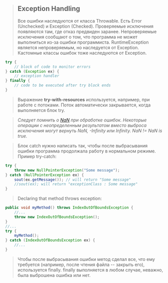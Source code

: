 >## Exception Handling
>Все ошибки наследуются от класса Throwable.
>Есть Error (Unchecked) и Exception (Checked). Проверяемые исключения появляются там, где отказ предвиден заранее. Непроверяемые исключения сообщают о том, что программа не может выполниться из-за ошибки программиста. RuntimeException является непроверяемым, но наследуется от Exception. Кастомные классы ошибок тоже наследуются от Exception.
```java
try {
	// block of code to monitor errors
} catch (Exception ex) {
	// exception handler
} finally {
	// code to be executed after try block ends
}
```
>Выражение **try-with-resources** используется, например, при работе с потоками. Поток автоматически закрывается, когда выполняется блок try.

>*Следует помнить о [NaN](https://www.baeldung.com/java-not-a-number) при обработке ошибок. Некоторые операции с неопределенным результатом вместо выброса исключения могут вернуть NaN, -Infinity или Infinity. NaN != NaN is true.*

>Блок catch нужно написать так, чтобы после выбрасывания ошибки программа продолжала работу в нормальном режиме.
>Пример try-catch:
```java
try {
	throw new NullPointerException("Some message");
} catch (NullPointerException ex) {
	sout(ex.getMessage()); // will return "Some message"
	//sout(ex); will return "exceptionClass : Some message"
}
```
>Declaring that method throws exception:
```java
public void myMethod() throws IndexOutOfBoundsException {
	//...
	throw new IndexOutOfBoundsException();
}
//...
try {
	myMethod();
} catch (IndexOutOfBoundsException ex) {
	//...
}
```
>Чтобы после выбрасывания ошибки метод сделал все, что ему требуется (например, после чтения файла -- закрыть его), используется finally. finally выполняется в любом случае, неважно, была выброшена ошибка или нет.
<!--stackedit_data:
eyJoaXN0b3J5IjpbLTM3NDQyNTI3OSwtMTk0MTA0NDU2MiwxMz
k1OTc5MjkxLDE4OTg5ODE1NDcsNjIwNjg3NDAzLC0xMjU0Mzg2
MjU4XX0=
-->